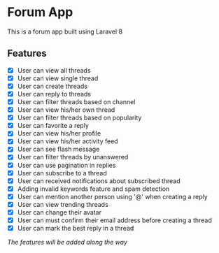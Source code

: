 # Forum App

This is a forum app built using Laravel 8

## Features

-   [x] User can view all threads
-   [x] User can view single thread
-   [x] User can create threads
-   [x] User can reply to threads
-   [x] User can filter threads based on channel
-   [x] User can view his/her own thread
-   [x] User can filter threads based on popularity
-   [x] User can favorite a reply
-   [x] User can view his/her profile
-   [x] User can view his/her activity feed
-   [x] User can see flash message
-   [x] User can filter threads by unanswered
-   [x] User can use pagination in replies
-   [x] User can subscribe to a thread
-   [x] User can received notifications about subscribed thread
-   [x] Adding invalid keywords feature and spam detection
-   [x] User can mention another person using '@' when creating a reply
-   [x] User can view trending threads
-   [x] User can change their avatar
-   [x] User can must confirm their email address before creating a thread
-   [x] User can mark the best reply in a thread

_The features will be added along the way_
